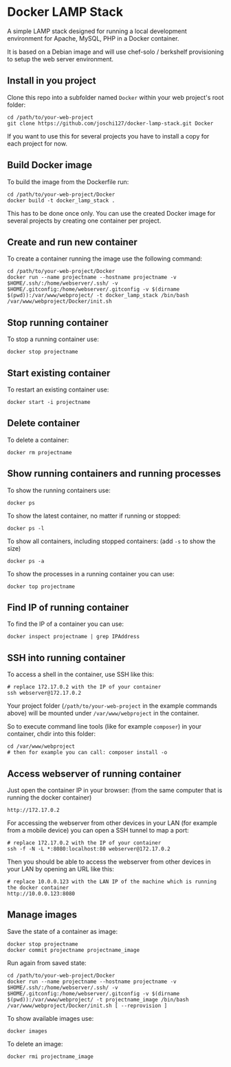 Docker LAMP Stack
=================

A simple LAMP stack designed for running a local development environment for Apache, MySQL, PHP in a Docker container.

It is based on a Debian image and will use chef-solo / berkshelf provisioning to setup the web server environment.

Install in you project
----------------------

Clone this repo into a subfolder named `Docker` within your web project's root folder:

    cd /path/to/your-web-project
    git clone https://github.com/joschi127/docker-lamp-stack.git Docker

If you want to use this for several projects you have to install a copy for each project for now.

Build Docker image
------------------

To build the image from the Dockerfile run:

    cd /path/to/your-web-project/Docker
    docker build -t docker_lamp_stack .

This has to be done once only. You can use the created Docker image for several projects by creating one container
per project.

Create and run new container
----------------------------

To create a container running the image use the following command:

    cd /path/to/your-web-project/Docker
    docker run --name projectname --hostname projectname -v $HOME/.ssh/:/home/webserver/.ssh/ -v $HOME/.gitconfig:/home/webserver/.gitconfig -v $(dirname $(pwd)):/var/www/webproject/ -t docker_lamp_stack /bin/bash /var/www/webproject/Docker/init.sh

Stop running container
----------------------

To stop a running container use:

    docker stop projectname

Start existing container
------------------------

To restart an existing container use:

    docker start -i projectname

Delete container
----------------

To delete a container:

    docker rm projectname

Show running containers and running processes
---------------------------------------------

To show the running containers use:

    docker ps

To show the latest container, no matter if running or stopped:

    docker ps -l

To show all containers, including stopped containers: (add `-s` to show the size)

    docker ps -a

To show the processes in a running container you can use:

    docker top projectname

Find IP of running container
----------------------------

To find the IP of a container you can use:

    docker inspect projectname | grep IPAddress

SSH into running container
--------------------------

To access a shell in the container, use SSH like this:

    # replace 172.17.0.2 with the IP of your container
    ssh webserver@172.17.0.2

Your project folder (`/path/to/your-web-project` in the example commands above) will be mounted under `/var/www/webproject` in the container.

So to execute command line tools (like for example `composer`) in your container, chdir into this folder:

    cd /var/www/webproject
    # then for example you can call: composer install -o

Access webserver of running container
-------------------------------------

Just open the container IP in your browser: (from the same computer that is running the docker container)

    http://172.17.0.2

For accessing the webserver from other devices in your LAN (for example from a mobile device) you can open a SSH tunnel to map a port:

    # replace 172.17.0.2 with the IP of your container
    ssh -f -N -L *:8080:localhost:80 webserver@172.17.0.2

Then you should be able to access the webserver from other devices in your LAN by opening an URL like this:

    # replace 10.0.0.123 with the LAN IP of the machine which is running the docker container
    http://10.0.0.123:8080

Manage images
-------------

Save the state of a container as image:

    docker stop projectname
    docker commit projectname projectname_image

Run again from saved state:

    cd /path/to/your-web-project/Docker
    docker run --name projectname --hostname projectname -v $HOME/.ssh/:/home/webserver/.ssh/ -v $HOME/.gitconfig:/home/webserver/.gitconfig -v $(dirname $(pwd)):/var/www/webproject/ -t projectname_image /bin/bash /var/www/webproject/Docker/init.sh [ --reprovision ]

To show available images use:

    docker images

To delete an image:

    docker rmi projectname_image
